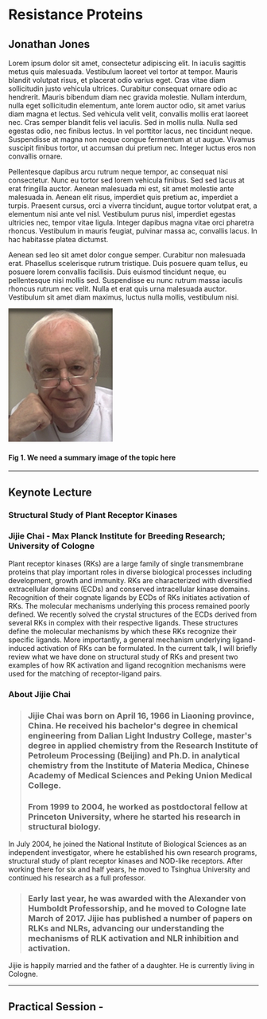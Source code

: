 # Resistance Proteins

## Jonathan Jones

Lorem ipsum dolor sit amet, consectetur adipiscing elit. In iaculis sagittis metus quis malesuada. Vestibulum laoreet vel tortor at tempor. Mauris blandit volutpat risus, et placerat odio varius eget. Cras vitae diam sollicitudin justo vehicula ultrices. Curabitur consequat ornare odio ac hendrerit. Mauris bibendum diam nec gravida molestie. Nullam interdum, nulla eget sollicitudin elementum, ante lorem auctor odio, sit amet varius diam magna et lectus. Sed vehicula velit velit, convallis mollis erat laoreet nec. Cras semper blandit felis vel iaculis. Sed in mollis nulla. Nulla sed egestas odio, nec finibus lectus. In vel porttitor lacus, nec tincidunt neque. Suspendisse at magna non neque congue fermentum at ut augue. Vivamus suscipit finibus tortor, ut accumsan dui pretium nec. Integer luctus eros non convallis ornare.

Pellentesque dapibus arcu rutrum neque tempor, ac consequat nisi consectetur. Nunc eu tortor sed lorem vehicula finibus. Sed sed lacus at erat fringilla auctor. Aenean malesuada mi est, sit amet molestie ante malesuada in. Aenean elit risus, imperdiet quis pretium ac, imperdiet a turpis. Praesent cursus, orci a viverra tincidunt, augue tortor volutpat erat, a elementum nisi ante vel nisl. Vestibulum purus nisl, imperdiet egestas ultricies nec, tempor vitae ligula. Integer dapibus magna vitae orci pharetra rhoncus. Vestibulum in mauris feugiat, pulvinar massa ac, convallis lacus. In hac habitasse platea dictumst.

Aenean sed leo sit amet dolor congue semper. Curabitur non malesuada erat. Phasellus scelerisque rutrum tristique. Duis posuere quam tellus, eu posuere lorem convallis facilisis. Duis euismod tincidunt neque, eu pellentesque nisi mollis sed. Suspendisse eu nunc rutrum massa iaculis rhoncus rutrum nec velit. Nulla et erat quis urna malesuada auctor. Vestibulum sit amet diam maximus, luctus nulla mollis, vestibulum nisi.



![](/assets/RPF-thumbnail.jpeg)

#### Fig 1. We need a summary image of the topic here

---

## Keynote Lecture

### Structural Study of Plant Receptor Kinases

### Jijie Chai - Max Planck Institute for Breeding Research; University of Cologne



Plant receptor kinases \(RKs\) are a large family of single transmembrane proteins that play important roles in diverse biological processes including development, growth and immunity. RKs are characterized with diversified extracellular domains \(ECDs\) and conserved intracellular kinase domains. Recognition of their cognate ligands by ECDs of RKs initiates activation of RKs. The molecular mechanisms underlying this process remained poorly defined. We recently solved the crystal structures of the ECDs derived from several RKs in complex with their respective ligands. These structures define the molecular mechanisms by which these RKs recognize their specific ligands. More importantly, a general mechanism underlying ligand-induced activation of RKs can be formulated. In the current talk, I will briefly review what we have done on structural study of RKs and present two examples of how RK activation and ligand recognition mechanisms were used for the matching of receptor-ligand pairs. 

### About Jijie Chai

> ### Jijie Chai was born on April 16, 1966 in Liaoning province, China. He received his bachelor's degree in chemical engineering from Dalian Light Industry College, master's degree in applied chemistry from the Research Institute of Petroleum Processing \(Beijing\) and Ph.D. in analytical chemistry from the Institute of Materia Medica, Chinese Academy of Medical Sciences and Peking Union Medical College. 
>
> ### From 1999 to 2004, he worked as postdoctoral fellow at Princeton University, where he started his research in structural biology. 

In July 2004, he joined the National Institute of Biological Sciences as an independent investigator, where he established his own research programs, structural study of plant receptor kinases  and NOD-like receptors. After working there for six and half years, he moved to Tsinghua University and continued his research as a full professor. 
>
> ### Early last year, he was awarded with the Alexander von Humboldt Professorship, and he moved to Cologne late March of 2017. Jijie has published a number of papers on RLKs and NLRs, advancing our understanding the mechanisms of RLK activation and NLR inhibition and activation. 

Jijie is happily married and the father of a daughter. He is currently living in Cologne.

---

## Practical Session - 



